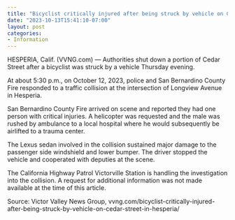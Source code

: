 ```yaml
---
title: "Bicyclist critically injured after being struck by vehicle on Cedar Street in Hesperia"
date: "2023-10-13T15:41:10-07:00"
layout: post
categories:
- Information
---
```


HESPERIA, Calif. (VVNG.com) — Authorities shut down a portion of Cedar Street after a bicyclist was struck by a vehicle Thursday evening.

At about 5:30 p.m., on October 12, 2023, police and San Bernardino County Fire responded to a traffic collision at the intersection of Longview Avenue in Hesperia.

San Bernardino County Fire arrived on scene and reported they had one person with critical injuries. A helicopter was requested and the male was rushed by ambulance to a local hospital where he would subsequently be airlifted to a trauma center.

The Lexus sedan involved in the collision sustained major damage to the passenger side windshield and lower bumper. The driver stopped the vehicle and cooperated with deputies at the scene.

The California Highway Patrol Victorville Station is handling the investigation into the collision. A request for additional information was not made available at the time of this article.

Source: Victor Valley News Group, vvng.com/bicyclist-critically-injured-after-being-struck-by-vehicle-on-cedar-street-in-hesperia/